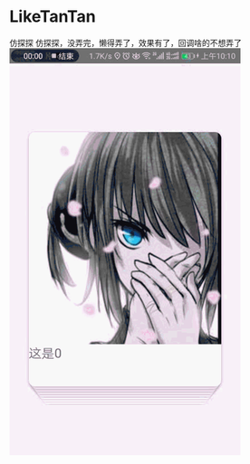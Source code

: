 # LikeTanTan
仿探探
仿探探，没弄完，懒得弄了，效果有了，回调啥的不想弄了
![image](http://github.com/keaideluren/LikeTanTan/raw/master/images/result.gif)